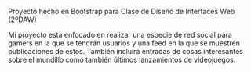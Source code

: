 Proyecto hecho en Bootstrap para Clase de Diseño de Interfaces Web (2ºDAW)

Mi proyecto esta enfocado en realizar una especie de red social para gamers en la que se tendrán usuarios y una feed en la que se muestren publicaciones de estos.
También incluirá entradas de cosas interesantes sobre el mundillo como también últimos lanzamientos de videojuegos.
